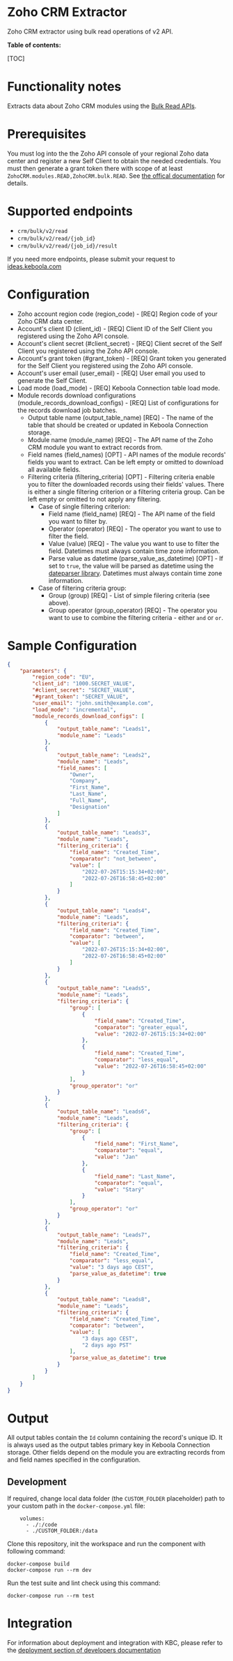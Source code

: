 Zoho CRM Extractor
=============

Zoho CRM extractor using bulk read operations of v2 API.

**Table of contents:**

[TOC]

Functionality notes
===================
Extracts data about Zoho CRM modules using the [Bulk Read APIs](https://www.zoho.com/crm/developer/docs/api/v2/bulk-read/overview.html).

Prerequisites
=============
You must log into the the Zoho API console of your regional Zoho data center and register a new Self Client to obtain the needed credentials. You must then generate a grant token there with scope of at least `ZohoCRM.modules.READ,ZohoCRM.bulk.READ`. See [the offical documentation](https://www.zoho.com/crm/developer/docs/api/v2/auth-request.html#self-client) for details.


Supported endpoints
===================
- `crm/bulk/v2/read`
- `crm/bulk/v2/read/{job_id}`
- `crm/bulk/v2/read/{job_id}/result`

If you need more endpoints, please submit your request to
[ideas.keboola.com](https://ideas.keboola.com/)

Configuration
=============
 - Zoho account region code (region_code) - [REQ] Region code of your Zoho CRM data center.
 - Account's client ID (client_id) - [REQ] Client ID of the Self Client you registered using the Zoho API console.
 - Account's client secret (#client_secret) - [REQ] Client secret of the Self Client you registered using the Zoho API console.
 - Account's grant token (#grant_token) - [REQ] Grant token you generated for the Self Client you registered using the Zoho API console.
 - Account's user email (user_email) - [REQ] User email you used to generate the Self Client.
 - Load mode (load_mode) - [REQ] Keboola Connection table load mode.
 - Module records download configurations (module_records_download_configs) - [REQ] List of configurations for the records download job batches.
    - Output table name (output_table_name) [REQ] - The name of the table that should be created or updated in Keboola Connection storage.
    - Module name (module_name) [REQ] - The API name of the Zoho CRM module you want to extract records from.
    - Field names (field_names) [OPT] - API names of the module records' fields you want to extract. Can be left empty or omitted to download all available fields.
    - Filtering criteria (filtering_criteria) [OPT] - Filtering criteria enable you to filter the downloaded records using their fields' values. There is either a single filtering criterion or a filtering criteria group. Can be left empty or omitted to not apply any filtering.
        - Case of single filtering criterion:
            - Field name (field_name) [REQ] - The API name of the field you want to filter by.
            - Operator (operator) [REQ] - The operator you want to use to filter the field.
            - Value (value) [REQ] - The value you want to use to filter the field. Datetimes must always contain time zone information.
            - Parse value as datetime (parse_value_as_datetime) [OPT] - If set to `true`, the value will be parsed as datetime using the [dateparser library](https://dateparser.readthedocs.io/en/latest/). Datetimes must always contain time zone information.
        - Case of filtering criteria group:
            - Group (group) [REQ] - List of simple filering criteria (see above).
            - Group operator (group_operator) [REQ] - The operator you want to use to combine the filtering criteria - either `and` or `or`.


Sample Configuration
=============
```json
{
    "parameters": {
        "region_code": "EU",
        "client_id": "1000.SECRET_VALUE",
        "#client_secret": "SECRET_VALUE",
        "#grant_token": "SECRET_VALUE",
        "user_email": "john.smith@example.com",
        "load_mode": "incremental",
        "module_records_download_configs": [
            {
                "output_table_name": "Leads1",
                "module_name": "Leads"
            },
            {
                "output_table_name": "Leads2",
                "module_name": "Leads",
                "field_names": [
                    "Owner",
                    "Company",
                    "First_Name",
                    "Last_Name",
                    "Full_Name",
                    "Designation"
                ]
            },
            {
                "output_table_name": "Leads3",
                "module_name": "Leads",
                "filtering_criteria": {
                    "field_name": "Created_Time",
                    "comparator": "not_between",
                    "value": [
                        "2022-07-26T15:15:34+02:00",
                        "2022-07-26T16:58:45+02:00"
                    ]
                }
            },
            {
                "output_table_name": "Leads4",
                "module_name": "Leads",
                "filtering_criteria": {
                    "field_name": "Created_Time",
                    "comparator": "between",
                    "value": [
                        "2022-07-26T15:15:34+02:00",
                        "2022-07-26T16:58:45+02:00"
                    ]
                }
            },
            {
                "output_table_name": "Leads5",
                "module_name": "Leads",
                "filtering_criteria": {
                    "group": [
                        {
                            "field_name": "Created_Time",
                            "comparator": "greater_equal",
                            "value": "2022-07-26T15:15:34+02:00"
                        },
                        {
                            "field_name": "Created_Time",
                            "comparator": "less_equal",
                            "value": "2022-07-26T16:58:45+02:00"
                        }
                    ],
                    "group_operator": "or"
                }
            },
            {
                "output_table_name": "Leads6",
                "module_name": "Leads",
                "filtering_criteria": {
                    "group": [
                        {
                            "field_name": "First_Name",
                            "comparator": "equal",
                            "value": "Jan"
                        },
                        {
                            "field_name": "Last_Name",
                            "comparator": "equal",
                            "value": "Starý"
                        }
                    ],
                    "group_operator": "or"
                }
            },
            {
                "output_table_name": "Leads7",
                "module_name": "Leads",
                "filtering_criteria": {
                    "field_name": "Created_Time",
                    "comparator": "less_equal",
                    "value": "3 days ago CEST",
                    "parse_value_as_datetime": true
                }
            },
            {
                "output_table_name": "Leads8",
                "module_name": "Leads",
                "filtering_criteria": {
                    "field_name": "Created_Time",
                    "comparator": "between",
                    "value": [
                        "3 days ago CEST",
                        "2 days ago PST"
                    ],
                    "parse_value_as_datetime": true
                }
            }
        ]
    }
}
```

Output
======
All output tables contain the `Id` column containing the record's unique ID. It is always used as the output tables primary key in Keboola Connection storage. Other fields depend on the module you are extracting records from and field names specified in the configuration.

Development
-----------

If required, change local data folder (the `CUSTOM_FOLDER` placeholder) path to your custom path in
the `docker-compose.yml` file:

~~~~~~~~~~~~~~~~~~~~~~~~~~~~~~~~~~~~~~~~~~~~~~~~~~~~~~~~~~~~~~~~~~~~~~~~~~~~~~~~
    volumes:
      - ./:/code
      - ./CUSTOM_FOLDER:/data
~~~~~~~~~~~~~~~~~~~~~~~~~~~~~~~~~~~~~~~~~~~~~~~~~~~~~~~~~~~~~~~~~~~~~~~~~~~~~~~~

Clone this repository, init the workspace and run the component with following command:

~~~~~~~~~~~~~~~~~~~~~~~~~~~~~~~~~~~~~~~~~~~~~~~~~~~~~~~~~~~~~~~~~~~~~~~~~~~~~~~~
docker-compose build
docker-compose run --rm dev
~~~~~~~~~~~~~~~~~~~~~~~~~~~~~~~~~~~~~~~~~~~~~~~~~~~~~~~~~~~~~~~~~~~~~~~~~~~~~~~~

Run the test suite and lint check using this command:

~~~~~~~~~~~~~~~~~~~~~~~~~~~~~~~~~~~~~~~~~~~~~~~~~~~~~~~~~~~~~~~~~~~~~~~~~~~~~~~~
docker-compose run --rm test
~~~~~~~~~~~~~~~~~~~~~~~~~~~~~~~~~~~~~~~~~~~~~~~~~~~~~~~~~~~~~~~~~~~~~~~~~~~~~~~~

Integration
===========

For information about deployment and integration with KBC, please refer to the
[deployment section of developers documentation](https://developers.keboola.com/extend/component/deployment/)